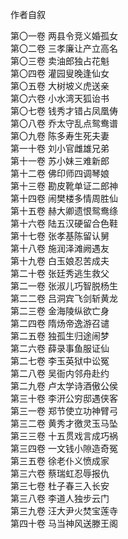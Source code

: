 作者自叙  

第〇一卷 两县令竞义婚孤女  
第〇二卷 三孝廉让产立高名  
第〇三卷 卖油郎独占花魁  
第〇四卷 灌园叟晚逢仙女  
第〇五卷 大树坡义虎送亲  
第〇六卷 小水湾天狐诒书  
第〇七卷 钱秀才错占凤凰俦  
第〇八卷 乔太守乱点鸳鸯谱  
第〇九卷 陈多寿生死夫妻  
第一十卷 刘小官雌雄兄弟  
第十一卷 苏小妹三难新郎  
第十二卷 佛印师四调琴娘  
第十三卷 勘皮靴单证二郎神  
第十四卷 闹樊楼多情周胜仙  
第十五卷 赫大卿遗恨鸳鸯绦  
第十六卷 陆五汉硬留合色鞋  
第十七卷 张孝基陈留认舅  
第十八卷 施润泽滩阙遇友  
第十九卷 白玉娘忍苦成夫  
第二十卷 张廷秀逃生救父  
第二一卷 张淑儿巧智脱杨生  
第二二卷 吕洞宾飞剑斩黄龙  
第二三卷 金海陵纵欲亡身  
第二四卷 隋炀帝逸游召谴  
第二五卷 独孤生归途闹梦  
第二六卷 薛录事鱼服证仙  
第二七卷 李玉英狱中讼冤  
第二八卷 吴衙内邻舟赴约  
第二九卷 卢太学诗酒傲公侯  
第三十卷 李汧公穷邸遇侠客  
第三一卷 郑节使立功神臂弓  
第三二卷 黄秀才徼灵玉马坠  
第三三卷 十五贯戏言成巧祸  
第三四卷 一文钱小隙造奇冤  
第三五卷 徐老仆义愤成家  
第三六卷 蔡瑞虹忍辱报仇  
第三七卷 杜子春三入长安  
第三八卷 李道人独步云门  
第三九卷 汪大尹火焚宝莲寺  
第四十卷 马当神风送滕王阁  